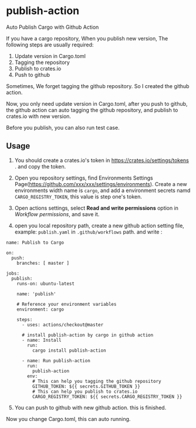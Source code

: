 # publish-action

Auto Publish Cargo with Github Action

If you have a cargo repository, When you publish new version, The following steps are usually required:

1. Update version in Cargo.toml
2. Tagging the repository
3. Publish to crates.io
4. Push to github

Sometimes, We forget tagging the github repository. So I created the github action.

Now, you only need update version in Cargo.toml, after you push to github, the github action can auto tagging the github repository,
and publish to crates.io with new version.

Before you publish, you can also run test case.

## Usage

1. You should create a crates.io's token in https://crates.io/settings/tokens . and copy the token.

2. Open you repository settings, find Environments Settings Page(https://github.com/xxx/xxx/settings/environments). Create a new environments width
name is `cargo`, and add a environment secrets namd `CARGO_REGISTRY_TOKEN`, this value is step one's token.

3. Open actions settings, select **Read and write permissions** option in *Workflow permissions*, and save it.

4. open you local repository path, create a new github action setting file, example: `publish.yaml` in `.github/workflows` path. and write :

```
name: Publish to Cargo

on:
  push:
    branches: [ master ]

jobs:
  publish:
    runs-on: ubuntu-latest

    name: 'publish'

    # Reference your environment variables
    environment: cargo

    steps:
      - uses: actions/checkout@master

      # install publish-action by cargo in github action
      - name: Install
        run:
          cargo install publish-action
      
      - name: Run publish-action
        run:
          publish-action
        env:
          # This can help you tagging the github repository
          GITHUB_TOKEN: ${{ secrets.GITHUB_TOKEN }}
          # This can help you publish to crates.io
          CARGO_REGISTRY_TOKEN: ${{ secrets.CARGO_REGISTRY_TOKEN }}
```

5. You can push to github with new github action. this is finished.

Now you change Cargo.toml, this can auto running.